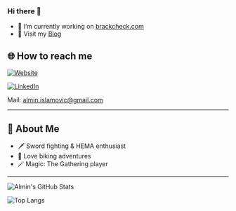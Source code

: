 ### Hi there 👋

<!--
**alminisl/alminisl** is a ✨ _special_ ✨ repository because its `README.md` (this file) appears on your GitHub profile.

Here are some ideas to get you started:

- 🤔 I’m looking for help with ...
-->
- 🔭 I’m currently working on [brackcheck.com](https://brackcheck.com)
- 📃 Visit my [Blog](https://blog.almin.dev)

## 🌐 How to reach me

[![Website](https://img.shields.io/badge/almin.dev-000?style=for-the-badge&logo=firefox-browser&logoColor=white)](https://almin.dev)

[![LinkedIn](https://img.shields.io/badge/-LinkedIn-0077B5?style=for-the-badge&logo=linkedin&logoColor=white)](https://www.linkedin.com/in/alminislamovic/)

Mail:  almin.islamovic@gmail.com

---

## 🧙 About Me

- 🗡️ Sword fighting & HEMA enthusiast
- 🚴 Love biking adventures
- 🪄 Magic: The Gathering player

---

![Almin's GitHub Stats](https://github-readme-stats.vercel.app/api?username=alminisl&show_icons=true&theme=radical)

![Top Langs](https://github-readme-stats.vercel.app/api/top-langs/?username=alminisl&layout=compact&theme=radical)
